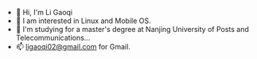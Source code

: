 - 👋 Hi, I'm Li Gaoqi
- :camera_flash: I am interested in Linux and Mobile OS.
- :see_no_evil: I'm studying for a master's degree at Nanjing University of Posts and Telecommunications...
- 📫 ligaoqi02@gmail.com for Gmail.
<!---
ligaoqi2/ligaoqi2 is a ✨ special ✨ repository because its `README.md` (this file) appears on your GitHub profile.
You can click the Preview link to take a look at your changes.
--->
